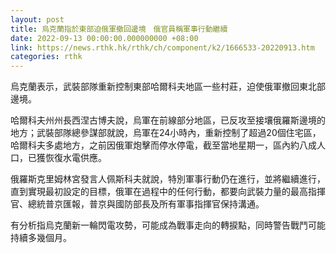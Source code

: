 ```yaml
---
layout: post
title: 烏克蘭指於東部迫俄軍撤回邊境　俄官員稱軍事行動繼續
date: 2022-09-13 00:00:00.000000000 +08:00
link: https://news.rthk.hk/rthk/ch/component/k2/1666533-20220913.htm
categories: rthk
---
```


烏克蘭表示，武裝部隊重新控制東部哈爾科夫地區一些村莊，迫使俄軍撤回東北部邊境。

哈爾科夫州州長西涅古博夫說，烏軍在前線部分地區，已反攻至接壤俄羅斯邊境的地方；武裝部隊總參謀部就說，烏軍在24小時內，重新控制了超過20個住宅區，哈爾科夫多處地方，之前因俄軍炮擊而停水停電，截至當地星期一，區內約八成人口，已獲恢復水電供應。

俄羅斯克里姆林宮發言人佩斯科夫就說，特別軍事行動仍在進行，並將繼續進行，直到實現最初設定的目標，俄軍在過程中的任何行動，都要向武裝力量的最高指揮官、總統普京匯報，普京與國防部長及所有軍事指揮官保持溝通。

有分析指烏克蘭新一輪閃電攻勢，可能成為戰事走向的轉捩點，同時警告戰鬥可能持續多幾個月。
